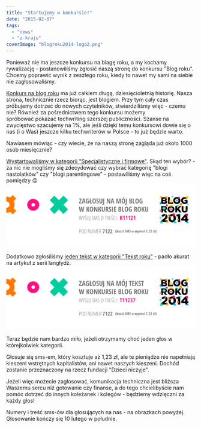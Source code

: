```yaml
---
title: "Startujemy w konkursie!"
date: "2015-02-07"
tags:
  - "news"
  - "z-kraju"
coverImage: "blogroku2014-logo2.png"
---
```


Ponieważ nie ma jeszcze konkursu na blagę roku, a my kochamy rywalizację -
postanowiliśmy zgłosić naszą stronę do konkursu "Blog roku". Chcemy poprawić
wynik z zeszłego roku, kiedy to nawet my sami na siebie nie zagłosowaliśmy.

[Konkurs na blog roku](http://www.blogroku.pl/) ma już całkiem długą,
dziesięcioletnią historię. Nasza strona, technicznie rzecz biorąc, jest blogiem.
Przy tym cały czas próbujemy dotrzeć do nowych czytelników, stwierdziliśmy
więc - czemu nie? Również za pośrednictwem tego konkursu możemy
spróbować pokazać techwriting szerszej publiczności. Szanse na zwycięstwo
szacujemy na 1%, ale jeśli dzięki temu konkursowi dowie się o nas (i o Was)
jeszcze kilku techwriterów w Polsce - to już będzie warto.

Nawiasem mówiąc - czy wiecie, że na naszą stronę zagląda już około 1000 osób
miesięcznie?

[Wystartowaliśmy w kategorii "Specjalistyczne i firmowe"](http://www.blogroku.pl/2014/kategorie/-b-techwriter-b-b-pl-b-,8sh,blog.html).
Skąd ten wybór? - za nic nie mogliśmy się zdecydować czy wybrać kategorię "blogi
nastolatków" czy "blogi parentingowe" - postawiliśmy więc na coś pomiędzy 😉
[![Glosuj_blog_roku](images/Glosuj_blog_roku-1024x341.png)](http://techwriter.pl/wp-content/uploads/2015/02/Glosuj_blog_roku.png)

Dodatkowo zgłosiliśmy
[jeden tekst w kategorii "Tekst roku"](http://www.blogroku.pl/2014/kategorie/-b-langlydz-b-part-ten,98i,tekst.html) -
padło akurat na artykuł z serii langłydż.
[![Glosuj_tekst_roku](images/Glosuj_tekst_roku-1024x341.png)](http://techwriter.pl/wp-content/uploads/2015/02/Glosuj_tekst_roku.png)

Teraz będzie nam bardzo miło, jeżeli otrzymamy choć jeden głos w którejkolwiek
kategorii.

Głosuje się sms-em, który kosztuje aż 1,23 zł, ale te pieniądze nie napełniają
kieszeni wstrętnych kapitalistów, ani nawet naszych kieszeni. Dochód zostanie
przeznaczony na rzecz fundacji "Dzieci niczyje".

Jeżeli więc możecie zagłosować, komunikacja techniczna jest bliższa Waszemu
sercu niż gotowanie czy finanse, a do tego chcielibyście nam pomóc dotrzeć do
innych koleżanek i kolegów - będziemy wdzięczni za każdy głos!

Numery i treść sms-ów dla głosujących na nas - na obrazkach powyżej. Głosowanie
kończy się 10 lutego w południe.
